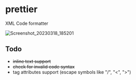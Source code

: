 # prettier
XML Code formatter  

![Screenshot_20230318_185201](https://user-images.githubusercontent.com/76162540/226108869-b387f433-976d-4d31-934c-5189a033d7a7.png)  

## Todo
- ~~inline text support~~
- ~~check for invalid code syntax~~
- tag attributes support (escape symbols like "/", "<", ">")
